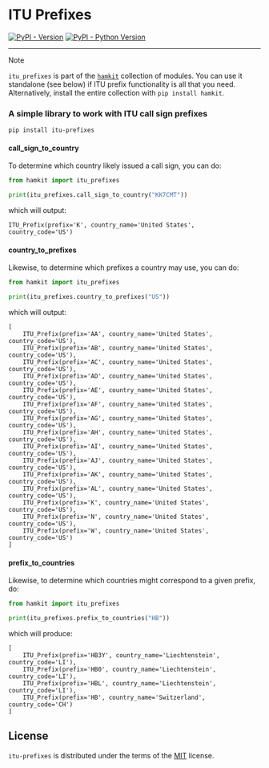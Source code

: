 # ITU Prefixes

[![PyPI - Version](https://img.shields.io/pypi/v/itu-prefixes.svg)](https://pypi.org/project/itu-prefixes)
[![PyPI - Python Version](https://img.shields.io/pypi/pyversions/itu-prefixes.svg)](https://pypi.org/project/itu-prefixes)

---

> [!NOTE]  
> `itu_prefixes` is part of the [`hamkit`](https://pypi.org/project/hamkit/) collection of modules. You can use it standalone (see below) if ITU prefix functionality is all that you need. Alternatively, install the entire collection with `pip install hamkit`.

### A simple library to work with ITU call sign prefixes

```console
pip install itu-prefixes
```

#### call_sign_to_country

To determine which country likely issued a call sign, you can do:

```python
from hamkit import itu_prefixes

print(itu_prefixes.call_sign_to_country("KK7CMT"))
```

which will output:

```
ITU_Prefix(prefix='K', country_name='United States', country_code='US')
```

#### country_to_prefixes

Likewise, to determine which prefixes a country may use, you can do:

```python
from hamkit import itu_prefixes

print(itu_prefixes.country_to_prefixes("US"))
```

which will output:

```
[
    ITU_Prefix(prefix='AA', country_name='United States', country_code='US'),
    ITU_Prefix(prefix='AB', country_name='United States', country_code='US'),
    ITU_Prefix(prefix='AC', country_name='United States', country_code='US'),
    ITU_Prefix(prefix='AD', country_name='United States', country_code='US'),
    ITU_Prefix(prefix='AE', country_name='United States', country_code='US'),
    ITU_Prefix(prefix='AF', country_name='United States', country_code='US'),
    ITU_Prefix(prefix='AG', country_name='United States', country_code='US'),
    ITU_Prefix(prefix='AH', country_name='United States', country_code='US'),
    ITU_Prefix(prefix='AI', country_name='United States', country_code='US'),
    ITU_Prefix(prefix='AJ', country_name='United States', country_code='US'),
    ITU_Prefix(prefix='AK', country_name='United States', country_code='US'),
    ITU_Prefix(prefix='AL', country_name='United States', country_code='US'),
    ITU_Prefix(prefix='K', country_name='United States', country_code='US'),
    ITU_Prefix(prefix='N', country_name='United States', country_code='US'),
    ITU_Prefix(prefix='W', country_name='United States', country_code='US')
]
```

#### prefix_to_countries

Likewise, to determine which countries might correspond to a given prefix, do:

```python
from hamkit import itu_prefixes

print(itu_prefixes.prefix_to_countries("HB"))
```

which will produce:

```
[
    ITU_Prefix(prefix='HB3Y', country_name='Liechtenstein', country_code='LI'),
    ITU_Prefix(prefix='HB0', country_name='Liechtenstein', country_code='LI'),
    ITU_Prefix(prefix='HBL', country_name='Liechtenstein', country_code='LI'),
    ITU_Prefix(prefix='HB', country_name='Switzerland', country_code='CH')
]
```

## License

`itu-prefixes` is distributed under the terms of the [MIT](https://spdx.org/licenses/MIT.html) license.
